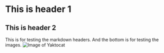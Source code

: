 # This is header 1
## This is header 2
This is for testing the markdown headers.
And the bottom is for testing the images.
![Image of Yaktocat](https://octodex.github.com/images/yaktocat.png)
